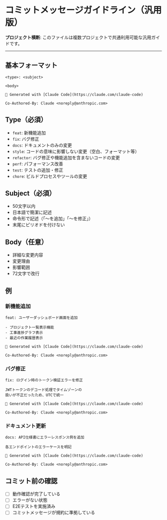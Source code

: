 # コミットメッセージガイドライン（汎用版）

**プロジェクト横断**: このファイルは複数プロジェクトで共通利用可能な汎用ガイドです。

---

## 基本フォーマット

```
<type>: <subject>

<body>

🤖 Generated with [Claude Code](https://claude.com/claude-code)

Co-Authored-By: Claude <noreply@anthropic.com>
```

## Type（必須）

- `feat`: 新機能追加
- `fix`: バグ修正
- `docs`: ドキュメントのみの変更
- `style`: コードの意味に影響しない変更（空白、フォーマット等）
- `refactor`: バグ修正や機能追加を含まないコードの変更
- `perf`: パフォーマンス改善
- `test`: テストの追加・修正
- `chore`: ビルドプロセスやツールの変更

## Subject（必須）

- 50文字以内
- 日本語で簡潔に記述
- 命令形で記述（「〜を追加」「〜を修正」）
- 末尾にピリオドを付けない

## Body（任意）

- 詳細な変更内容
- 変更理由
- 影響範囲
- 72文字で改行

## 例

### 新機能追加
```
feat: ユーザーダッシュボード画面を追加

- プロジェクト一覧表示機能
- 工事進捗グラフ表示
- 最近の作業履歴表示

🤖 Generated with [Claude Code](https://claude.com/claude-code)

Co-Authored-By: Claude <noreply@anthropic.com>
```

### バグ修正
```
fix: ログイン時のトークン検証エラーを修正

JWTトークンのデコード処理でタイムゾーンの
扱いが不正だったため、UTCで統一

🤖 Generated with [Claude Code](https://claude.com/claude-code)

Co-Authored-By: Claude <noreply@anthropic.com>
```

### ドキュメント更新
```
docs: API仕様書にエラーレスポンス例を追加

各エンドポイントのエラーケースを明記

🤖 Generated with [Claude Code](https://claude.com/claude-code)

Co-Authored-By: Claude <noreply@anthropic.com>
```

## コミット前の確認

- [ ] 動作確認が完了している
- [ ] エラーがない状態
- [ ] E2Eテストを実施済み
- [ ] コミットメッセージが規約に準拠している
